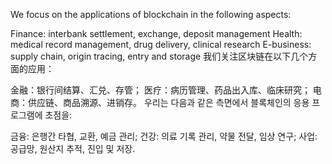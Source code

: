 We focus on the applications of blockchain in the following aspects:

Finance: interbank settlement, exchange, deposit management
Health: medical record management, drug delivery, clinical research
E-business: supply chain, origin tracing, entry and storage
我们关注区块链在以下几个方面的应用：

金融：银行间结算、汇兑、存管；
医疗：病历管理、药品出入库、临床研究；
电商：供应链、商品溯源、进销存。
우리는 다음과 같은 측면에서 블록체인의 응용 프로그램에 초점을:

금융: 은행간 타협, 교환, 예금 관리;
건강: 의료 기록 관리, 약물 전달, 임상 연구;
사업: 공급망, 원산지 추적, 진입 및 저장.
